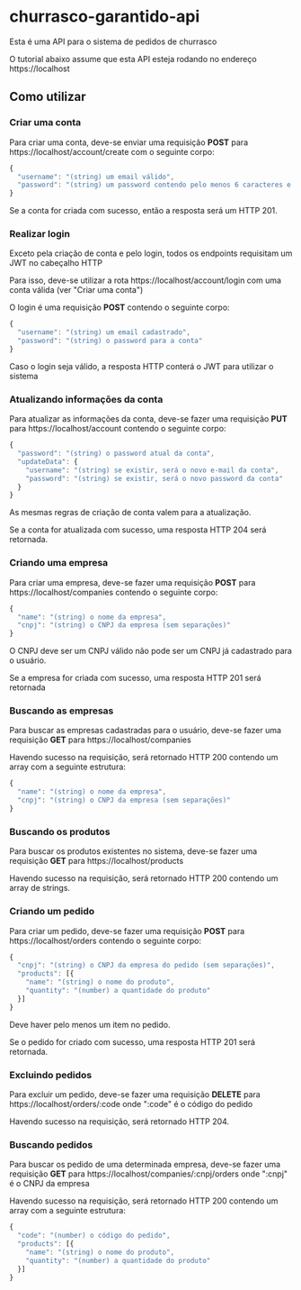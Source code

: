 # churrasco-garantido-api

Esta é uma API para o sistema de pedidos de churrasco

O tutorial abaixo assume que esta API esteja rodando no endereço https://localhost

## Como utilizar

### Criar uma conta

Para criar uma conta, deve-se enviar uma requisição **POST** para https://localhost/account/create com o seguinte corpo:

```javascript
{
  "username": "(string) um email válido",
  "password": "(string) um password contendo pelo menos 6 caracteres e uma letra minúscula, maiúscula e um número"
}
```

Se a conta for criada com sucesso, então a resposta será um HTTP 201.

### Realizar login

Exceto pela criação de conta e pelo login, todos os endpoints requisitam um JWT no cabeçalho HTTP

Para isso, deve-se utilizar a rota https://localhost/account/login com uma conta válida (ver "Criar uma conta")

O login é uma requisição **POST** contendo o seguinte corpo:

```javascript
{
  "username": "(string) um email cadastrado",
  "password": "(string) o password para a conta"
}
```

Caso o login seja válido, a resposta HTTP conterá o JWT para utilizar o sistema

### Atualizando informações da conta

Para atualizar as informações da conta, deve-se fazer uma requisição **PUT** para https://localhost/account contendo o seguinte corpo:

```javascript
{
  "password": "(string) o password atual da conta",
  "updateData": {
    "username": "(string) se existir, será o novo e-mail da conta",
    "password": "(string) se existir, será o novo password da conta"
  }
}
```

As mesmas regras de criação de conta valem para a atualização.

Se a conta for atualizada com sucesso, uma resposta HTTP 204 será retornada.

### Criando uma empresa

Para criar uma empresa, deve-se fazer uma requisição **POST** para https://localhost/companies contendo o seguinte corpo:

```javascript
{
  "name": "(string) o nome da empresa",
  "cnpj": "(string) o CNPJ da empresa (sem separações)"
}
```

O CNPJ deve ser um CNPJ válido não pode ser um CNPJ já cadastrado para o usuário.

Se a empresa for criada com sucesso, uma resposta HTTP 201 será retornada

### Buscando as empresas

Para buscar as empresas cadastradas para o usuário, deve-se fazer uma requisição **GET** para https://localhost/companies

Havendo sucesso na requisição, será retornado HTTP 200 contendo um array com a seguinte estrutura:

```javascript
{
  "name": "(string) o nome da empresa",
  "cnpj": "(string) o CNPJ da empresa (sem separações)"
}
```

### Buscando os produtos

Para buscar os produtos existentes no sistema, deve-se fazer uma requisição **GET** para https://localhost/products

Havendo sucesso na requisição, será retornado HTTP 200 contendo um array de strings.

### Criando um pedido

Para criar um pedido, deve-se fazer uma requisição **POST** para https://localhost/orders contendo o seguinte corpo:

```javascript
{
  "cnpj": "(string) o CNPJ da empresa do pedido (sem separações)",
  "products": [{
    "name": "(string) o nome do produto",
    "quantity": "(number) a quantidade do produto"
  }]
}
```

Deve haver pelo menos um item no pedido.

Se o pedido for criado com sucesso, uma resposta HTTP 201 será retornada.

### Excluindo pedidos

Para excluir um pedido, deve-se fazer uma requisição **DELETE** para https://localhost/orders/:code onde ":code" é o código do pedido

Havendo sucesso na requisição, será retornado HTTP 204.

### Buscando pedidos

Para buscar os pedido de uma determinada empresa, deve-se fazer uma requisição **GET** para https://localhost/companies/:cnpj/orders onde ":cnpj" é o CNPJ da empresa

Havendo sucesso na requisição, será retornado HTTP 200 contendo um array com a seguinte estrutura:

```javascript
{
  "code": "(number) o código do pedido",
  "products": [{
    "name": "(string) o nome do produto",
    "quantity": "(number) a quantidade do produto"
  }]
}
```